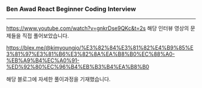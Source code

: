 ### Ben Awad React Beginner Coding Interview

---

https://www.youtube.com/watch?v=gnkrDse9QKc&t=2s 해당 인터뷰 영상의 문제들을 직접 풀어보았습니다.

https://blex.me/@kimyoungjo/%E3%82%84%E3%81%82%E4%B9%85%E3%81%97%E3%81%B6%E3%82%8A%EA%B8%B0%EC%88%A0-%EB%A9%B4%EC%A0%91-%ED%92%80%EC%96%B4%EB%B3%B4%EA%B8%B0

해당 블로그에 자세한 풀이과정을 기재했습니다.
